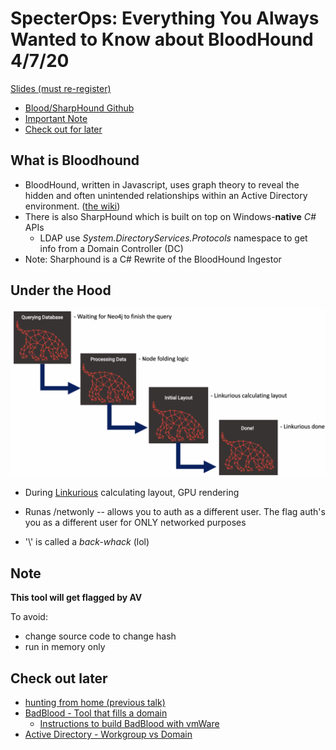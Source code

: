 # SpecterOps: Everything You Always Wanted to Know about BloodHound 4/7/20

[Slides (must re-register)](https://urldefense.com/v3/__https://specterops.zoom.us/rec/play/65B7frqu_Wk3S4CV5ASDUKctW468LPis0HVLqfUKyB63VCIFZAGkM-Maa-bBExSPWb_aXvYr6veKsPDT__;!!Epnw_ITfSMW4!9xFYMSgPP4wUs07UDfkZtBgMQp8-Ytakw5LtLxYjbDmqAQIMYEZ5XnyKjbFbSolLG7Y$ )

- [Blood/SharpHound Github](https://github.com/BloodHoundAD/BloodHound)
- [Important Note](#Note)
- [Check out for later](#Check-out-later)

## What is Bloodhound

- BloodHound, written in Javascript, uses graph theory to reveal the hidden and often unintended relationships within an Active Directory environment.  ([the wiki](https://github.com/BloodHoundAD/Bloodhound/wiki))
- There is also SharpHound which is built on top on Windows-**native** _C#_ APIs
  - LDAP use _System.DirectoryServices.Protocols_ namespace to get info from a Domain Controller (DC)
- Note: Sharphound is a C# Rewrite of the BloodHound Ingestor



## Under the Hood

![linkuriouslogic](SpecterOps_Bloodhound.assets/linkuriouslogic.png)

- During [Linkurious](https://linkurio.us/) calculating layout, GPU rendering



- Runas /netwonly -- allows you to auth as a different user. The flag auth's you as a different user for ONLY networked purposes
- '\\' is called a _back-whack_ (lol)



## Note

**This tool will get flagged by AV**

To avoid:

- change source code to change hash
- run in memory only



## Check out later

- [hunting from home (previous talk)](https://twitter.com/SpecterOps/status/1247261956161048581)
- [BadBlood - Tool that fills a domain](https://github.com/davidprowe/BadBlood)
  - [Instructions to build BadBlood with vmWare](https://medium.com/@vartaisecurity/lab-building-guide-virtual-active-directory-5f0d0c8eb907)
- [Active Directory - Workgroup vs Domain](https://www.techtron.co.za/domains-vs-workgroups/) 
